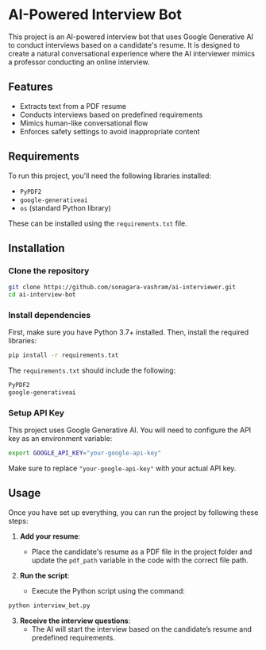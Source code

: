 
# AI-Powered Interview Bot

This project is an AI-powered interview bot that uses Google Generative AI to conduct interviews based on a candidate's resume. It is designed to create a natural conversational experience where the AI interviewer mimics a professor conducting an online interview.

## Features
- Extracts text from a PDF resume
- Conducts interviews based on predefined requirements
- Mimics human-like conversational flow
- Enforces safety settings to avoid inappropriate content

## Requirements

To run this project, you'll need the following libraries installed:

- `PyPDF2`
- `google-generativeai`
- `os` (standard Python library)

These can be installed using the `requirements.txt` file.

## Installation

### Clone the repository

```bash
git clone https://github.com/sonagara-vashram/ai-interviewer.git
cd ai-interview-bot
```

### Install dependencies

First, make sure you have Python 3.7+ installed. Then, install the required libraries:

```bash
pip install -r requirements.txt
```

The `requirements.txt` should include the following:

```txt
PyPDF2
google-generativeai
```

### Setup API Key

This project uses Google Generative AI. You will need to configure the API key as an environment variable:

```bash
export GOOGLE_API_KEY="your-google-api-key"
```

Make sure to replace `"your-google-api-key"` with your actual API key.

## Usage

Once you have set up everything, you can run the project by following these steps:

1. **Add your resume**: 
   - Place the candidate's resume as a PDF file in the project folder and update the `pdf_path` variable in the code with the correct file path.

2. **Run the script**: 
   - Execute the Python script using the command:

```bash
python interview_bot.py
```

3. **Receive the interview questions**: 
   - The AI will start the interview based on the candidate’s resume and predefined requirements.
